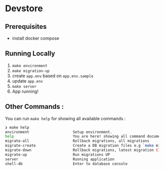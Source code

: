# Devstore

## Prerequisites

- install docker compose

## Running Locally

1. `make environment`
2. `make migration-up`
3. create `app.env` based on `app.env.sample`
4. update `app.env`
5. `make server`
6. App running!

## Other Commands :

You can run `make help` for showing all available commands :

```bash
❯ make help
environment                    Setup environment.
help                           You are here! showing all command documenentation.
migrate-all                    Rollback migrations, all migrations
migrate-create                 Create a DB migration files e.g `make migrate-create name=migration-name`
migrate-down                   Rollback migrations, latest migration (1)
migrate-up                     Run migrations UP
server                         Running application
shell-db                       Enter to database console
```
